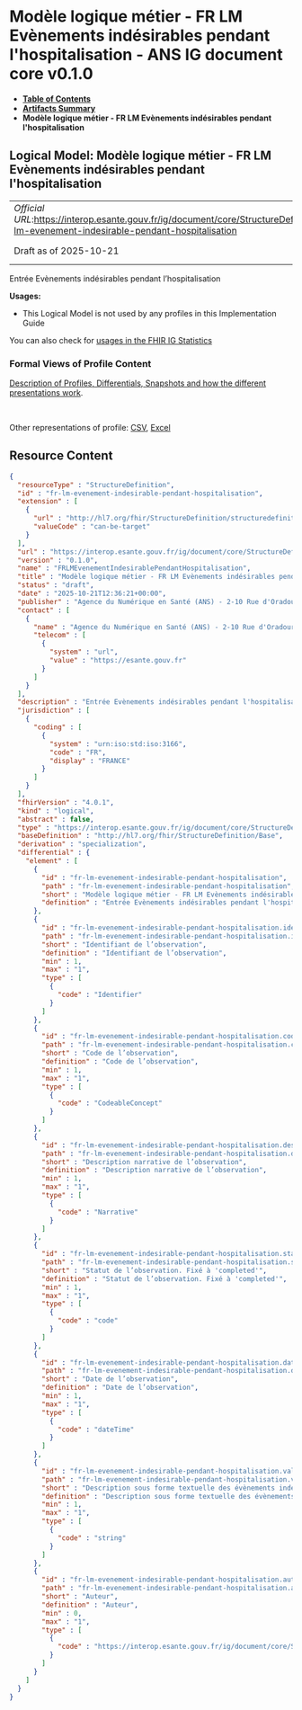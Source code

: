 # Modèle logique métier - FR LM Evènements indésirables pendant l'hospitalisation - ANS IG document core v0.1.0

* [**Table of Contents**](toc.md)
* [**Artifacts Summary**](artifacts.md)
* **Modèle logique métier - FR LM Evènements indésirables pendant l'hospitalisation**

## Logical Model: Modèle logique métier - FR LM Evènements indésirables pendant l'hospitalisation 

| | |
| :--- | :--- |
| *Official URL*:https://interop.esante.gouv.fr/ig/document/core/StructureDefinition/fr-lm-evenement-indesirable-pendant-hospitalisation | *Version*:0.1.0 |
| Draft as of 2025-10-21 | *Computable Name*:FRLMEvenementIndesirablePendantHospitalisation |

 
Entrée Evènements indésirables pendant l’hospitalisation 

**Usages:**

* This Logical Model is not used by any profiles in this Implementation Guide

You can also check for [usages in the FHIR IG Statistics](https://packages2.fhir.org/xig/ans.document.fr.core|current/StructureDefinition/fr-lm-evenement-indesirable-pendant-hospitalisation)

### Formal Views of Profile Content

 [Description of Profiles, Differentials, Snapshots and how the different presentations work](http://build.fhir.org/ig/FHIR/ig-guidance/readingIgs.html#structure-definitions). 

 

Other representations of profile: [CSV](StructureDefinition-fr-lm-evenement-indesirable-pendant-hospitalisation.csv), [Excel](StructureDefinition-fr-lm-evenement-indesirable-pendant-hospitalisation.xlsx) 



## Resource Content

```json
{
  "resourceType" : "StructureDefinition",
  "id" : "fr-lm-evenement-indesirable-pendant-hospitalisation",
  "extension" : [
    {
      "url" : "http://hl7.org/fhir/StructureDefinition/structuredefinition-type-characteristics",
      "valueCode" : "can-be-target"
    }
  ],
  "url" : "https://interop.esante.gouv.fr/ig/document/core/StructureDefinition/fr-lm-evenement-indesirable-pendant-hospitalisation",
  "version" : "0.1.0",
  "name" : "FRLMEvenementIndesirablePendantHospitalisation",
  "title" : "Modèle logique métier - FR LM Evènements indésirables pendant l'hospitalisation",
  "status" : "draft",
  "date" : "2025-10-21T12:36:21+00:00",
  "publisher" : "Agence du Numérique en Santé (ANS) - 2-10 Rue d'Oradour-sur-Glane, 75015 Paris",
  "contact" : [
    {
      "name" : "Agence du Numérique en Santé (ANS) - 2-10 Rue d'Oradour-sur-Glane, 75015 Paris",
      "telecom" : [
        {
          "system" : "url",
          "value" : "https://esante.gouv.fr"
        }
      ]
    }
  ],
  "description" : "Entrée Evènements indésirables pendant l'hospitalisation",
  "jurisdiction" : [
    {
      "coding" : [
        {
          "system" : "urn:iso:std:iso:3166",
          "code" : "FR",
          "display" : "FRANCE"
        }
      ]
    }
  ],
  "fhirVersion" : "4.0.1",
  "kind" : "logical",
  "abstract" : false,
  "type" : "https://interop.esante.gouv.fr/ig/document/core/StructureDefinition/fr-lm-evenement-indesirable-pendant-hospitalisation",
  "baseDefinition" : "http://hl7.org/fhir/StructureDefinition/Base",
  "derivation" : "specialization",
  "differential" : {
    "element" : [
      {
        "id" : "fr-lm-evenement-indesirable-pendant-hospitalisation",
        "path" : "fr-lm-evenement-indesirable-pendant-hospitalisation",
        "short" : "Modèle logique métier - FR LM Evènements indésirables pendant l'hospitalisation",
        "definition" : "Entrée Evènements indésirables pendant l'hospitalisation"
      },
      {
        "id" : "fr-lm-evenement-indesirable-pendant-hospitalisation.identifiant",
        "path" : "fr-lm-evenement-indesirable-pendant-hospitalisation.identifiant",
        "short" : "Identifiant de l’observation",
        "definition" : "Identifiant de l’observation",
        "min" : 1,
        "max" : "1",
        "type" : [
          {
            "code" : "Identifier"
          }
        ]
      },
      {
        "id" : "fr-lm-evenement-indesirable-pendant-hospitalisation.code",
        "path" : "fr-lm-evenement-indesirable-pendant-hospitalisation.code",
        "short" : "Code de l’observation",
        "definition" : "Code de l’observation",
        "min" : 1,
        "max" : "1",
        "type" : [
          {
            "code" : "CodeableConcept"
          }
        ]
      },
      {
        "id" : "fr-lm-evenement-indesirable-pendant-hospitalisation.description",
        "path" : "fr-lm-evenement-indesirable-pendant-hospitalisation.description",
        "short" : "Description narrative de l’observation",
        "definition" : "Description narrative de l’observation",
        "min" : 1,
        "max" : "1",
        "type" : [
          {
            "code" : "Narrative"
          }
        ]
      },
      {
        "id" : "fr-lm-evenement-indesirable-pendant-hospitalisation.statut",
        "path" : "fr-lm-evenement-indesirable-pendant-hospitalisation.statut",
        "short" : "Statut de l’observation. Fixé à 'completed'",
        "definition" : "Statut de l’observation. Fixé à 'completed'",
        "min" : 1,
        "max" : "1",
        "type" : [
          {
            "code" : "code"
          }
        ]
      },
      {
        "id" : "fr-lm-evenement-indesirable-pendant-hospitalisation.date",
        "path" : "fr-lm-evenement-indesirable-pendant-hospitalisation.date",
        "short" : "Date de l’observation",
        "definition" : "Date de l’observation",
        "min" : 1,
        "max" : "1",
        "type" : [
          {
            "code" : "dateTime"
          }
        ]
      },
      {
        "id" : "fr-lm-evenement-indesirable-pendant-hospitalisation.valeur",
        "path" : "fr-lm-evenement-indesirable-pendant-hospitalisation.valeur",
        "short" : "Description sous forme textuelle des évènements indésirables survenus pendant l'hospitalisation.",
        "definition" : "Description sous forme textuelle des évènements indésirables survenus pendant l'hospitalisation.",
        "min" : 1,
        "max" : "1",
        "type" : [
          {
            "code" : "string"
          }
        ]
      },
      {
        "id" : "fr-lm-evenement-indesirable-pendant-hospitalisation.auteur",
        "path" : "fr-lm-evenement-indesirable-pendant-hospitalisation.auteur",
        "short" : "Auteur",
        "definition" : "Auteur",
        "min" : 0,
        "max" : "1",
        "type" : [
          {
            "code" : "https://interop.esante.gouv.fr/ig/document/core/StructureDefinition/fr-lm-auteur"
          }
        ]
      }
    ]
  }
}

```
